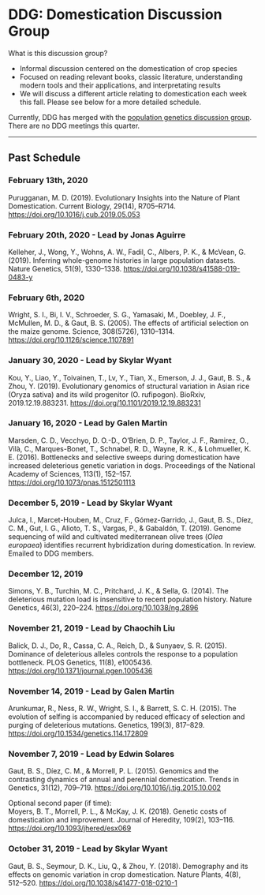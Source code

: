 # DDG: Domestication Discussion Group
What is this discussion group?
- Informal discussion centered on the domestication of crop species
- Focused on reading relevant books, classic literature, understanding modern tools and their applications, and interpretating results
- We will discuss a different article relating to domestication each week this fall. Please see below for a more detailed schedule.

Currently, DDG has merged with the [population genetics discussion group](https://github.com/MorrellLAB/PopGenTheory). There are no DDG meetings this quarter.

---

## Past Schedule

### February 13th, 2020
Purugganan, M. D. (2019). Evolutionary Insights into the Nature of Plant Domestication. Current Biology, 29(14), R705–R714. https://doi.org/10.1016/j.cub.2019.05.053

### February 20th, 2020 - Lead by Jonas Aguirre
Kelleher, J., Wong, Y., Wohns, A. W., Fadil, C., Albers, P. K., & McVean, G. (2019). Inferring whole-genome histories in large population datasets. Nature Genetics, 51(9), 1330–1338. https://doi.org/10.1038/s41588-019-0483-y

### February 6th, 2020
Wright, S. I., Bi, I. V., Schroeder, S. G., Yamasaki, M., Doebley, J. F., McMullen, M. D., & Gaut, B. S. (2005). The effects of artificial selection on the maize genome. Science, 308(5726), 1310–1314. https://doi.org/10.1126/science.1107891

### January 30, 2020 - Lead by Skylar Wyant
Kou, Y., Liao, Y., Toivainen, T., Lv, Y., Tian, X., Emerson, J. J., Gaut, B. S., & Zhou, Y. (2019). Evolutionary genomics of structural variation in Asian rice (Oryza sativa) and its wild progenitor (O. rufipogon). BioRxiv, 2019.12.19.883231. https://doi.org/10.1101/2019.12.19.883231

### January 16, 2020 - Lead by Galen Martin
Marsden, C. D., Vecchyo, D. O.-D., O’Brien, D. P., Taylor, J. F., Ramirez, O., Vilà, C., Marques-Bonet, T., Schnabel, R. D., Wayne, R. K., & Lohmueller, K. E. (2016). Bottlenecks and selective sweeps during domestication have increased deleterious genetic variation in dogs. Proceedings of the National Academy of Sciences, 113(1), 152–157. https://doi.org/10.1073/pnas.1512501113

### December 5, 2019 - Lead by Skylar Wyant
Julca, I., Marcet-Houben, M., Cruz, F., Gómez-Garrido, J., Gaut, B. S., Díez, C. M., Gut, I. G., Alioto, T. S., Vargas, P., & Gabaldón, T. (2019). Genome sequencing of wild and cultivated mediterranean olive trees (*Olea europaea*) identifies recurrent hybridization during domestication. In review. Emailed to DDG members.

### December 12, 2019
Simons, Y. B., Turchin, M. C., Pritchard, J. K., & Sella, G. (2014). The deleterious mutation load is insensitive to recent population history. Nature Genetics, 46(3), 220–224. https://doi.org/10.1038/ng.2896 

### November 21, 2019 - Lead by Chaochih Liu
Balick, D. J., Do, R., Cassa, C. A., Reich, D., & Sunyaev, S. R. (2015). Dominance of deleterious alleles controls the response to a population bottleneck. PLOS Genetics, 11(8), e1005436. https://doi.org/10.1371/journal.pgen.1005436

### November 14, 2019 - Lead by Galen Martin
Arunkumar, R., Ness, R. W., Wright, S. I., & Barrett, S. C. H. (2015). The evolution of selfing is accompanied by reduced efficacy of selection and purging of deleterious mutations. Genetics, 199(3), 817–829. https://doi.org/10.1534/genetics.114.172809

### November 7, 2019 - Lead by Edwin Solares
Gaut, B. S., Díez, C. M., & Morrell, P. L. (2015). Genomics and the contrasting dynamics of annual and perennial domestication. Trends in Genetics, 31(12), 709–719. https://doi.org/10.1016/j.tig.2015.10.002

Optional second paper (if time):  
Moyers, B. T., Morrell, P. L., & McKay, J. K. (2018). Genetic costs of domestication and improvement. Journal of Heredity, 109(2), 103–116. https://doi.org/10.1093/jhered/esx069

### October 31, 2019 - Lead by Skylar Wyant
Gaut, B. S., Seymour, D. K., Liu, Q., & Zhou, Y. (2018). Demography and its effects on genomic variation in crop domestication. Nature Plants, 4(8), 512–520. https://doi.org/10.1038/s41477-018-0210-1  
